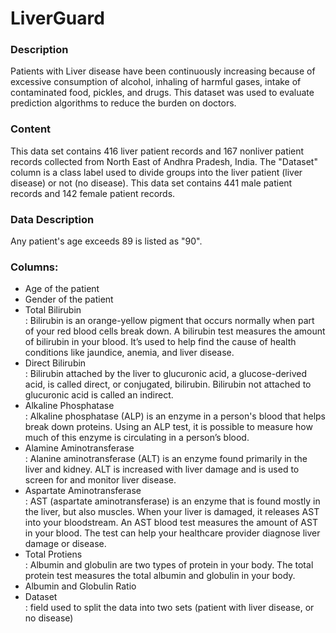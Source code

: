 # LiverGuard
<h3>Description</h3>
Patients with Liver disease have been continuously increasing because of excessive consumption of alcohol, inhaling of harmful gases, intake of contaminated food, pickles, and drugs. This dataset was used to evaluate prediction algorithms to reduce the burden on doctors.
<h3>
Content</h3>
This data set contains 416 liver patient records and 167 nonliver patient records collected from North East of Andhra Pradesh, India. The "Dataset" column is a class label used to divide groups into the liver patient (liver disease) or not (no disease). This data set contains 441 male patient records and 142 female patient records.
<h3>
Data Description</h3>
Any patient's age exceeds 89 is listed as "90".

<h3>Columns:</h3>
<ul>
<li>Age of the patient</li>

<li>Gender of the patient</li>

<li>Total Bilirubin</li>: Bilirubin is an orange-yellow pigment that occurs normally when part of your red blood cells break down.
 A bilirubin test measures the amount of bilirubin in your blood. It’s used to help find the cause of health conditions like jaundice, anemia, and liver disease.

<li>Direct Bilirubin</li>: Bilirubin attached by the liver to glucuronic acid, a glucose-derived acid, is called direct, or conjugated, bilirubin. Bilirubin not attached to glucuronic acid is called an indirect.

<li>Alkaline Phosphatase</li>: Alkaline phosphatase (ALP) is an enzyme in a person's blood that helps break down proteins. Using an ALP test, it is possible to measure how much of this enzyme is circulating in a person’s blood.

<li>Alamine Aminotransferase</li>: Alanine aminotransferase (ALT) is an enzyme found primarily in the liver and kidney.   ALT is increased with liver damage and is used to screen for and monitor liver disease. 

<li>Aspartate Aminotransferase</li>: AST (aspartate aminotransferase) is an enzyme that is found mostly in the liver, but also muscles. When your liver is damaged, it releases AST into your bloodstream. An AST blood test measures the amount of AST in your blood. The test can help your healthcare provider diagnose liver damage or disease.

<li>Total Protiens</li>: Albumin and globulin are two types of protein in your body. The total protein test measures the total albumin and globulin in your body. 

<li>Albumin and Globulin Ratio</li>

<li>Dataset</li>: field used to split the data into two sets (patient with liver disease, or no disease)
</ul>
